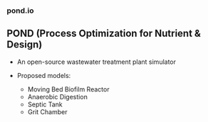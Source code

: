 ### pond.io

## POND (Process Optimization for Nutrient & Design)

- An open-source wastewater treatment plant simulator

- Proposed models:
  - Moving Bed Biofilm Reactor
  - Anaerobic Digestion
  - Septic Tank
  - Grit Chamber
